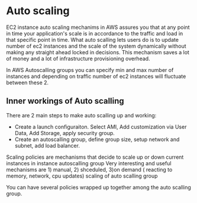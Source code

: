 # Auto scaling
EC2 instance auto scaling mechanims in AWS assures you that at any point in time your application's scale is in accordance to
the traffic and load in that specific point in time.
What auto scalling lets users do is to update number of ec2 instances and the scale of the system dynamically without making any
straight ahead locked in decisions. This mechanism saves a lot of money and a lot of infrastructure provisioning overhead.  

In AWS Autoscalling groups you can specify min and max number of instances and depending on traffic number of ec2 instances will fluctuate
between these 2.

## Inner workings of Auto scalling
There are 2 main steps to make auto scalling up and working:
- Create a launch configuraiton. Select AMI, Add customization via User Data, Add Storage, apply security group.
- Create an autoscalling group, define group size, setup network and subnet, add load balancer. 

Scaling policies are mechanisms that decide to scale up or down current instances in instance autoscalling group
Very interesting and useful mechanisms are 1) manual, 2) shceduled, 3)on demand ( reacting to memory, network, cpu updates) scaling of auto scalling group 

You can have several policies wrapped up together among the auto scalling group.
